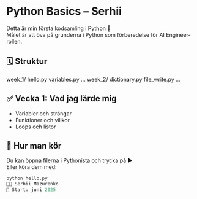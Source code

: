 # Python Basics – Serhii

Detta är min första kodsamling i Python 🐍  
Målet är att öva på grunderna i Python som förberedelse för AI Engineer-rollen.

## 🗓️ Struktur
week_1/
hello.py
variables.py
…
week_2/
dictionary.py
file_write.py
…
## ✅ Vecka 1: Vad jag lärde mig

- Variabler och strängar
- Funktioner och villkor
- Loops och listor

## 🚀 Hur man kör

Du kan öppna filerna i Pythonista och trycka på ▶️  
Eller köra dem med:

```python
python hello.py
👨‍💻 Serhii Mazurenko
📅 Start: juni 2025
